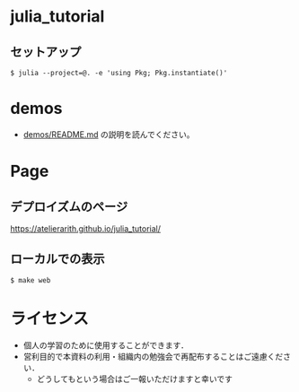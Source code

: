 # julia_tutorial

## セットアップ

```console
$ julia --project=@. -e 'using Pkg; Pkg.instantiate()'
```

# demos

- [demos/README.md](demos/README.md) の説明を読んでください。

# Page

## デプロイズムのページ
https://atelierarith.github.io/julia_tutorial/

## ローカルでの表示

```console
$ make web
```

# ライセンス

- 個人の学習のために使用することができます．
- 営利目的で本資料の利用・組織内の勉強会で再配布することはご遠慮ください．
  - どうしてもという場合はご一報いただけますと幸いです
